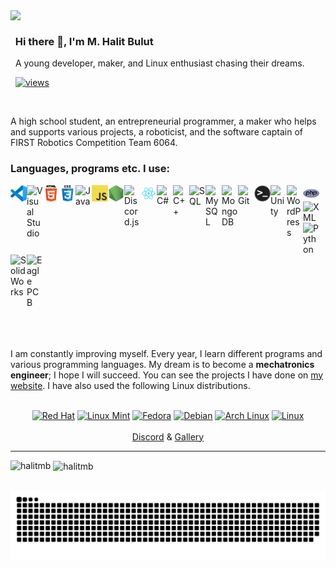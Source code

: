 <img align="left" src="https://github.com/kodaeron/kodaeron/blob/main/kodaeron_small_gif.gif">
<br>


###   &nbsp;  Hi there :wave:, I'm M. Halit Bulut

&nbsp;   A young developer, maker, and Linux enthusiast chasing their dreams.

&nbsp; [![views](https://komarev.com/ghpvc/?username=kodaeron&style=flat&color=313131&label=views)](https://github.com/kodaeron)

<br>

A high school student, an entrepreneurial programmer, a maker who helps and supports various projects, a roboticist, and the software captain of FIRST Robotics Competition Team 6064.

### Languages, programs etc. I use:
<img align="left" alt="Visual Studio Code" width="26px" src="https://raw.githubusercontent.com/github/explore/80688e429a7d4ef2fca1e82350fe8e3517d3494d/topics/visual-studio-code/visual-studio-code.png" />
<img align="left" alt="Visual Studio" width="26px" src="https://cdn.jsdelivr.net/gh/devicons/devicon/icons/visualstudio/visualstudio-plain.svg" />
<img align="left" alt="HTML5" width="26px" src="https://raw.githubusercontent.com/github/explore/80688e429a7d4ef2fca1e82350fe8e3517d3494d/topics/html/html.png" />
<img align="left" alt="CSS3" width="26px" src="https://raw.githubusercontent.com/github/explore/80688e429a7d4ef2fca1e82350fe8e3517d3494d/topics/css/css.png" />
<img align="left" alt="Java" width="26px" src="https://cdn.jsdelivr.net/gh/devicons/devicon/icons/java/java-original.svg" />
<img align="left" alt="JavaScript" width="26px" src="https://raw.githubusercontent.com/github/explore/80688e429a7d4ef2fca1e82350fe8e3517d3494d/topics/javascript/javascript.png" />
<img align="left" alt="Node.js" width="26px" src="https://raw.githubusercontent.com/github/explore/80688e429a7d4ef2fca1e82350fe8e3517d3494d/topics/nodejs/nodejs.png" />
<img align="left" alt="Discord.js" width="26px" src="https://icon.icepanel.io/Technology/svg/Discord.js.svg" />
<img align="left" alt="React" width="26px" src="https://raw.githubusercontent.com/github/explore/80688e429a7d4ef2fca1e82350fe8e3517d3494d/topics/react/react.png" />
<img align="left" alt="C#" width="26px" src="https://cdn.jsdelivr.net/gh/devicons/devicon/icons/csharp/csharp-original.svg" />
<img align="left" alt="C++" width="26px" src="https://cdn.jsdelivr.net/gh/devicons/devicon/icons/cplusplus/cplusplus-original.svg" />
<img align="left" alt="SQL" width="26px" src="https://www.svgrepo.com/show/331760/sql-database-generic.svg" />
<img align="left" alt="MySQL" width="26px" src="https://www.svgrepo.com/show/303251/mysql-logo.svg" />
<img align="left" alt="MongoDB" width="26px" src="https://www.svgrepo.com/show/331488/mongodb.svg" />
<img align="left" alt="Git" width="26px" src="https://www.svgrepo.com/show/452210/git.svg" />
<img align="left" alt="Terminal" width="26px" src="https://raw.githubusercontent.com/github/explore/80688e429a7d4ef2fca1e82350fe8e3517d3494d/topics/terminal/terminal.png" />
<img align="left" alt="Unity" width="26px" src="https://cdn.jsdelivr.net/gh/devicons/devicon/icons/unity/unity-original.svg" />
<img align="left" alt="WordPress" width="26px" src="https://www.svgrepo.com/show/349568/wordpress.svg" />
<img align="left" alt="PHP" width="26px" src="https://raw.githubusercontent.com/github/explore/80688e429a7d4ef2fca1e82350fe8e3517d3494d/topics/php/php.png" />
<img align="left" alt="XML" width="26px" src="https://cdn.jsdelivr.net/gh/devicons/devicon/icons/xml/xml-original.svg" />
<img align="left" alt="Python" width="26px" src="https://cdn.jsdelivr.net/gh/devicons/devicon/icons/python/python-original.svg" />
<img align="left" alt="SolidWorks" width="26px" src="https://www.svgrepo.com/show/508968/solidworks.svg" />
<img align="left" alt="Eagle PCB" width="26px" src="https://www.svgrepo.com/show/361076/circuit-board.svg" />

<div style="clear: both;"></div> 
<br><br><br>
<p>I am constantly improving myself. Every year, I learn different programs and various programming languages. My dream is to become a <strong>mechatronics engineer</strong>; I hope I will succeed. You can see the projects I have done on <a href="https://halitmb.com/">my website</a>. I have also used the following Linux distributions.</p>

<p align="center">
  <br>
    <a href="https://www.redhat.com"><img alt="Red Hat" src="https://img.shields.io/badge/Red%20Hat-B8001F?style=flat&logo=redhat&logoColor=white"></img></a>
    <a href="https://linuxmint.com"><img alt="Linux Mint" src="https://img.shields.io/badge/Linux%20Mint-92B662?style=flat&logo=linuxmint&logoColor=white"></img></a>
    <a href="https://getfedora.org"><img alt="Fedora" src="https://img.shields.io/badge/Fedora-294172?style=flat&logo=fedora&logoColor=white"></img></a>
    <a href="https://debian.org"><img alt="Debian" src="https://img.shields.io/badge/Debian-d70a53?style=flat&logo=debian&logoColor=white"></img></a>
    <a href="https://archlinux.org"><img alt="Arch Linux" src="https://img.shields.io/badge/Arch_Linux-1793D1?style=flat&logo=arch-linux&logoColor=white"></img></a>
    <a href="https://kernel.org"><img alt="Linux" src="https://img.shields.io/badge/Linux-FCC624?style=flat&logo=linux&logoColor=black"></img></a>
    <br><br> <a href="https://discordapp.com/users/669548362512465944">Discord</a>
    & <a href="https://vsco.co/halitmb/gallery">Gallery</a>
</p>

---

<p><img align="left" src="https://github-readme-stats.vercel.app/api/top-langs/?username=kodaeron&theme=dark&show_icons=true&hide_border=true&layout=compact" alt="halitmb" /></p>
<p>&nbsp;<img align="center" src="https://github-readme-stats.vercel.app/api?username=kodaeron&theme=dark&show_icons=true&hide_border=true&count_private=false" alt="halitmb" width="50%" /></p><br />
<img align="center" src="https://raw.githubusercontent.com/platane/snk/output/github-contribution-grid-snake-dark.svg"/>

